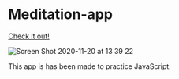 # Meditation-app


[Check it out!](https://tarekalmanabri.github.io/meditation-app/)


![Screen Shot 2020-11-20 at 13 39 22](https://user-images.githubusercontent.com/61993467/99801170-e169cb00-2b35-11eb-8563-ef4152232769.png)



This app is has been made to practice JavaScript.
